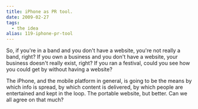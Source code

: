 ```yaml
---
title: iPhone as PR tool.
date: 2009-02-27
tags: 
  - the idea
alias: 119-iphone-pr-tool
---
```

So, if you're in a band and you don't have a website, you're not really a band, right? If you own a business and you don't have a website, your business doesn't really exist, right? If you ran a festival, could you see how you could get by without having a website?

The iPhone, and the mobile platform in general, is going to be the means by which info is spread, by which content is delivered, by which people are entertained and kept in the loop. The portable website, but better. Can we all agree on that much?
